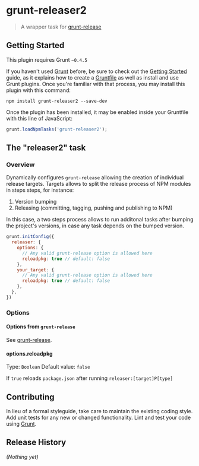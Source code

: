 # grunt-releaser2

> A wrapper task for [grunt-release](https://github.com/geddski/grunt-release)

## Getting Started
This plugin requires Grunt `~0.4.5`

If you haven't used [Grunt](http://gruntjs.com/) before, be sure to check out the [Getting Started](http://gruntjs.com/getting-started) guide, as it explains how to create a [Gruntfile](http://gruntjs.com/sample-gruntfile) as well as install and use Grunt plugins. Once you're familiar with that process, you may install this plugin with this command:

```shell
npm install grunt-releaser2 --save-dev
```

Once the plugin has been installed, it may be enabled inside your Gruntfile with this line of JavaScript:

```js
grunt.loadNpmTasks('grunt-releaser2');
```

## The "releaser2" task

### Overview

Dynamically configures `grunt-release` allowing the creation of individual release targets. Targets allows to split the release process of NPM modules in steps steps, for instance:

  1. Version bumping
  2. Releasing (committing, tagging, pushing and publishing to NPM)

In this case, a two steps process allows to run additonal tasks after bumping the project's versions, in case any task depends on the bumped version.

```js
grunt.initConfig({
  releaser: {
    options: {
      // Any valid grunt-release option is allowed here
      reloadpkg: true // default: false
    },
    your_target: {
      // Any valid grunt-release option is allowed here
      reloadpkg: true // default: false
    },
  },
})
```

### Options

#### Options from `grunt-release`

See [grunt-release](https://github.com/geddski/grunt-release).

#### options.reloadpkg
Type: `Boolean`
Default value: `false`

If `true` reloads `package.json` after running `releaser:[target]P[type]`

## Contributing
In lieu of a formal styleguide, take care to maintain the existing coding style. Add unit tests for any new or changed functionality. Lint and test your code using [Grunt](http://gruntjs.com/).

## Release History
_(Nothing yet)_
